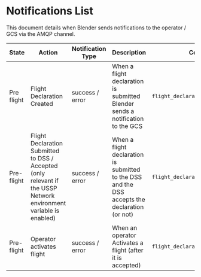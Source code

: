 # Notifications List
This document details when Blender sends notifications to the operator / GCS via the AMQP channel. 


|State | Action | Notification Type | Description | Code Location |
| -------- |--------------|--------------|--------------|:-----:|
|Pre flight| Flight Declaration Created | success / error |When a flight declaration is submitted Blender sends a notification to the GCS |`flight_declaration_operations/views.py`|
|Pre-flight| Flight Declaration Submitted to DSS / Accepted (only relevant if the USSP Network environment variable is enabled) | success / error |When a flight declaration is submitted to the DSS and the DSS accepts the declaration (or not) |`flight_declaration_operations/views.py`|
|Pre-flight| Operator activates flight |success / error | When an operator Activates a flight (after it is accepted) |`flight_declaration_operations/views.py`|